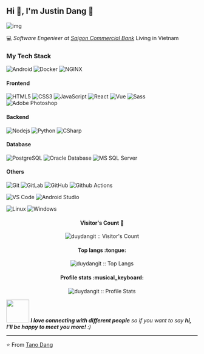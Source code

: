 ## Hi 👋, I'm Justin Dang :fox_face:

![img](https://preview.redd.it/y99z7p80osa71.png?width=1920&format=png&auto=webp&s=160cab16e1eceb9f62dc4db8c8d58e3eed09fa68)

:computer: _Software Engenieer at [Saigon Commercial Bank](https://www.scb.com.vn/)_ Living in Vietnam 

### My Tech Stack

![Android](http://img.shields.io/badge/-Android-3DDC84?style=flat-square&logo=android&logoColor=ffffff)
![Docker](https://img.shields.io/badge/-Docker-black?style=flat-square&logo=docker)
![NGINX](http://img.shields.io/badge/-NGINX-269539?style=flat-square&logo=nginx&logoColor=ffffff)

#### Frontend
![HTML5](https://img.shields.io/badge/-HTML5-%23E44D27?style=flat-square&logo=html5&logoColor=ffffff)
![CSS3](https://img.shields.io/badge/-CSS3-%231572B6?style=flat-square&logo=css3)
![JavaScript](https://img.shields.io/badge/-JavaScript-%23F7DF1C?style=flat-square&logo=javascript&logoColor=000000&labelColor=%23F7DF1C&color=%23FFCE5A)
![React](https://img.shields.io/badge/-React-%23282C34?style=flat-square&logo=react)
![Vue](https://img.shields.io/badge/-Vue-4fc08d?style=flat&logo=vuedotjs&logoColor=fff)
![Sass](https://img.shields.io/badge/-Sass-%23CC6699?style=flat-square&logo=sass&logoColor=ffffff)
![Adobe Photoshop](http://img.shields.io/badge/-Abode%20Photoshop-26C9FF?style=flat-square&logo=adobe-photoshop&logoColor=ffffff)

#### Backend
![Nodejs](https://img.shields.io/badge/-Nodejs-black?style=flat-square&logo=Node.js)
![Python](https://img.shields.io/badge/-Python-%23282C34?style=flat-square&logo=Python)
![CSharp](http://img.shields.io/badge/-CSharp-007ACC?style=flat-square&logo=CSharp&logoColor=ffffff)

#### Database
![PostgreSQL](https://img.shields.io/badge/-PostgreSQL-336791?style=flat-square&logo=postgresql)
![Oracle Database](http://img.shields.io/badge/-Oracle-DD0031?style=flat-square&logo=oracle)
![MS SQL Server](http://img.shields.io/badge/-MS%20SQL%20Server-CC2927?style=flat-square&logo=microsoft-sql-server&logoColor=ffffff)

#### Others
![Git](https://img.shields.io/badge/-Git-%23F05032?style=flat-square&logo=git&logoColor=%23ffffff)
![GitLab](https://img.shields.io/badge/-GitLab-FCA121?style=flat-square&logo=gitlab)
![GitHub](https://img.shields.io/badge/-GitHub-181717?style=flat-square&logo=github)
![Github Actions](http://img.shields.io/badge/-Github%20Actions-2088FF?style=flat-square&logo=github-actions&logoColor=ffffff)

![VS Code](http://img.shields.io/badge/-VS%20Code-007ACC?style=flat-square&logo=visual-studio-code&logoColor=ffffff)
![Android Studio](http://img.shields.io/badge/-Android%20Studio-3DDC84?style=flat-square&logo=android-studio&logoColor=ffffff)

![Linux](http://img.shields.io/badge/-Linux-A81D33?style=flat-square&logo=linux&logoColor=ffffff)
![Windows](http://img.shields.io/badge/-Windows-0078D6?style=flat-square&logo=windows&logoColor=ffffff)

<h4 align="center">Visitor's Count 👀</h4>
<p align="center"><img src="https://profile-counter.glitch.me/{duydangit}/count.svg" alt="duydangit :: Visitor's Count" /></p>

<h4 align="center">Top langs :tongue:</h4>
<p align="center"><img src="https://github-readme-stats.vercel.app/api/top-langs/?username=duydangit&langs_count=10&theme=tokyonight&layout=compact" alt="duydangit :: Top Langs" /></p>

<h4 align="center">Profile stats :musical_keyboard:</h4>
<p align="center"><img src="https://github-readme-stats.vercel.app/api?username=duydangit&show_icons=true&theme=synthwave" alt="duydangit :: Profile Stats" /></p>

<img src="https://media.giphy.com/media/LnQjpWaON8nhr21vNW/giphy.gif" width="60"> <em><b>I love connecting with different people</b> so if you want to say <b>hi, I'll be happy to meet you more!</b> :)</em>

---
⭐️ From [Tano Dang](https://github.com/duydangit)

